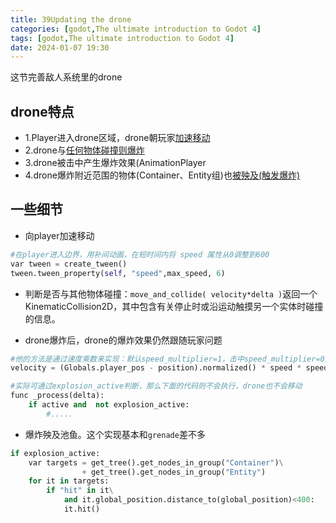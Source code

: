 ```yaml
---
title: 39Updating the drone
categories: [godot,The ultimate introduction to Godot 4]
tags: [godot,The ultimate introduction to Godot 4]
date: 2024-01-07 19:30
---
```



这节完善敌人系统里的drone

## drone特点
- 1.Player进入drone区域，drone朝玩家[加速移动](#section39_01)
- 2.drone与[任何物体碰撞则爆炸](#section39_02)
- 3.drone被击中产生爆炸效果(AnimationPlayer
- 4.drone爆炸附近范围的物体(Container、Entity组)也[被殃及(触发爆炸)](#section39_03)

## 一些细节
- <a id="section39_01">向player加速移动</a>

```python
#在player进入边界，用补间动画，在短时间内将 speed 属性从0调整到600
var tween = create_tween()
tween.tween_property(self, "speed",max_speed, 6)
```
- <a id="section39_02">判断是否与其他物体碰撞：`move_and_collide( velocity*delta )`</a>返回一个 KinematicCollision2D，其中包含有关停止时或沿运动触摸另一个实体时碰撞的信息。

- drone爆炸后，drone的爆炸效果仍然跟随玩家问题

```python
#他的方法是通过速度乘数来实现：默认speed_multiplier=1，击中speed_multiplier=0那么就不会移动
velocity = (Globals.player_pos - position).normalized() * speed * speed_multiplier

#实际可通过explosion_active判断，那么下面的代码则不会执行，drone也不会移动
func _process(delta):
    if active and  not explosion_active:
        #.....
```

- <a id="section39_03">爆炸殃及池鱼</a>。这个实现基本和`grenade`差不多

```python
if explosion_active:
    var targets = get_tree().get_nodes_in_group("Container")\
                + get_tree().get_nodes_in_group("Entity")
    for it in targets:
        if "hit" in it\
            and it.global_position.distance_to(global_position)<400:
            it.hit()
```